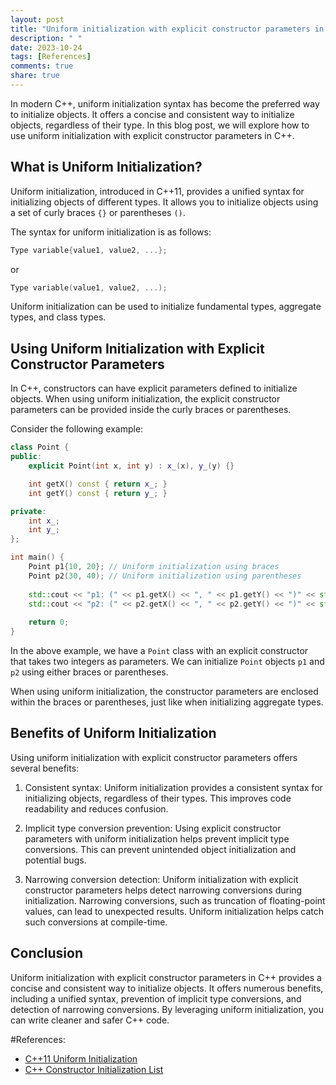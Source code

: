 ```yaml
---
layout: post
title: "Uniform initialization with explicit constructor parameters in C++"
description: " "
date: 2023-10-24
tags: [References]
comments: true
share: true
---
```


In modern C++, uniform initialization syntax has become the preferred way to initialize objects. It offers a concise and consistent way to initialize objects, regardless of their type. In this blog post, we will explore how to use uniform initialization with explicit constructor parameters in C++.

## What is Uniform Initialization?

Uniform initialization, introduced in C++11, provides a unified syntax for initializing objects of different types. It allows you to initialize objects using a set of curly braces `{}` or parentheses `()`.

The syntax for uniform initialization is as follows:

```cpp
Type variable{value1, value2, ...};
```

or

```cpp
Type variable(value1, value2, ...);
```

Uniform initialization can be used to initialize fundamental types, aggregate types, and class types.

## Using Uniform Initialization with Explicit Constructor Parameters

In C++, constructors can have explicit parameters defined to initialize objects. When using uniform initialization, the explicit constructor parameters can be provided inside the curly braces or parentheses.

Consider the following example:

```cpp
class Point {
public:
    explicit Point(int x, int y) : x_(x), y_(y) {}

    int getX() const { return x_; }
    int getY() const { return y_; }

private:
    int x_;
    int y_;
};

int main() {
    Point p1{10, 20}; // Uniform initialization using braces
    Point p2(30, 40); // Uniform initialization using parentheses
    
    std::cout << "p1: (" << p1.getX() << ", " << p1.getY() << ")" << std::endl;
    std::cout << "p2: (" << p2.getX() << ", " << p2.getY() << ")" << std::endl;
    
    return 0;
}
```

In the above example, we have a `Point` class with an explicit constructor that takes two integers as parameters. We can initialize `Point` objects `p1` and `p2` using either braces or parentheses.

When using uniform initialization, the constructor parameters are enclosed within the braces or parentheses, just like when initializing aggregate types.

## Benefits of Uniform Initialization

Using uniform initialization with explicit constructor parameters offers several benefits:

1. Consistent syntax: Uniform initialization provides a consistent syntax for initializing objects, regardless of their types. This improves code readability and reduces confusion.

2. Implicit type conversion prevention: Using explicit constructor parameters with uniform initialization helps prevent implicit type conversions. This can prevent unintended object initialization and potential bugs.

3. Narrowing conversion detection: Uniform initialization with explicit constructor parameters helps detect narrowing conversions during initialization. Narrowing conversions, such as truncation of floating-point values, can lead to unexpected results. Uniform initialization helps catch such conversions at compile-time.

## Conclusion

Uniform initialization with explicit constructor parameters in C++ provides a concise and consistent way to initialize objects. It offers numerous benefits, including a unified syntax, prevention of implicit type conversions, and detection of narrowing conversions. By leveraging uniform initialization, you can write cleaner and safer C++ code.

#References:
- [C++11 Uniform Initialization](https://en.cppreference.com/w/cpp/language/list_initialization)
- [C++ Constructor Initialization List](https://www.geeksforgeeks.org/when-do-we-use-initializer-list-in-c/)